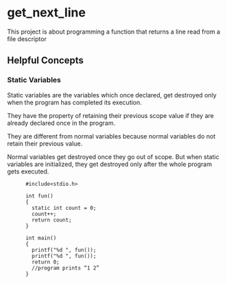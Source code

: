 # get_next_line
This project is about programming a function that returns a line read from a file descriptor

## Helpful Concepts

### Static Variables

Static variables are the variables which once declared, get destroyed only when the program has completed its execution. 

They have the property of retaining their previous scope value if they are already declared once in the program. 

They are different from normal variables because normal variables do not retain their previous value. 

Normal variables get destroyed once they go out of scope. But when static variables are initialized, they get destroyed only after the whole program gets executed.

            
          #include<stdio.h>
          
          int fun()
          {
            static int count = 0;
            count++;
            return count;
          }

          int main()
          {
            printf("%d ", fun());
            printf("%d ", fun());
            return 0;
            //program prints “1 2” 
          }
